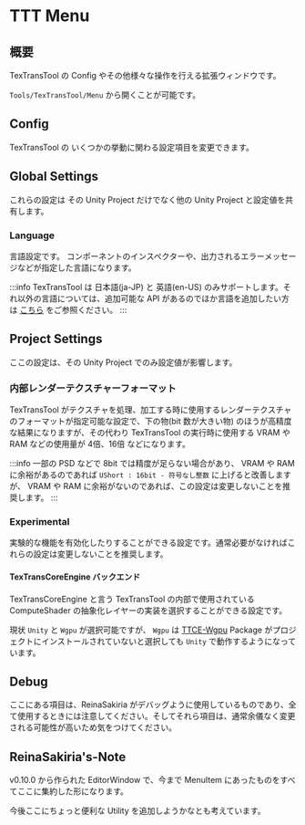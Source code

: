# TTT Menu

## 概要

TexTransTool の Config やその他様々な操作を行える拡張ウィンドウです。

`Tools/TexTransTool/Menu` から開くことが可能です。

## Config

TexTransTool の いくつかの挙動に関わる設定項目を変更できます。

## Global Settings

これらの設定は その Unity Project だけでなく他の Unity Project と設定値を共有します。

### Language

言語設定です。 コンポーネントのインスペクターや、出力されるエラーメッセージなどが指定した言語になります。

:::info
TexTransTool は 日本語(ja-JP) と 英語(en-US) のみサポートします。それ以外の言語については、追加可能な API があるのでほか言語を追加したい方は [こちら](https://github.com/ReinaS-64892/TexTransTool/blob/5dfa65b2ef36723a7c2a19744f97c2a9f9c9fc4c/Editor/PublicAPI/TexTransToolExternalLocalize.cs) をご参照ください。
:::

## Project Settings

ここの設定は、その Unity Project でのみ設定値が影響します。

### 内部レンダーテクスチャーフォーマット

TexTransTool がテクスチャを処理、加工する時に使用するレンダーテクスチャのフォーマットが指定可能な設定で、下の物(bit 数が大きい物) のほうが高精度な結果になりますが、その代わり TexTransTool の実行時に使用する VRAM や RAM などの使用量が 4倍、16倍 などになります。

:::info
一部の PSD などで 8bit では精度が足らない場合があり、 VRAM や RAM に余裕があるのであれば `UShort : 16bit - 符号なし整数` に上げると改善しますが、 VRAM や RAM に余裕がないのであれば、この設定は変更しないことを推奨します。
:::

### Experimental

実験的な機能を有効化したりすることができる設定です。通常必要がなければこれらの設定は変更しないことを推奨します。

#### TexTransCoreEngine バックエンド

TexTransCoreEngine と言う TexTransTool の内部で使用されている ComputeShader の抽象化レイヤーの実装を選択することができる設定です。

現状 `Unity` と `Wgpu` が選択可能ですが、 `Wgpu` は [TTCE-Wgpu](/docs/FAQ#ttce-wgpu-って何) Package がプロジェクトにインストールされていないと選択しても `Unity` で動作するようになっています。

## Debug

ここにある項目は、ReinaSakiria がデバッグように使用しているものであり、全て使用するときには注意してください。そしてそれら項目は、通常余儀なく変更される可能性が高いため気をつけてください。

## ReinaSakiria's-Note

v0.10.0 から作られた EditorWindow で、今まで MenuItem にあったものをすべてここに集約した形になります。

今後ここにちょっと便利な Utility を追加しようかなとも考えています。
